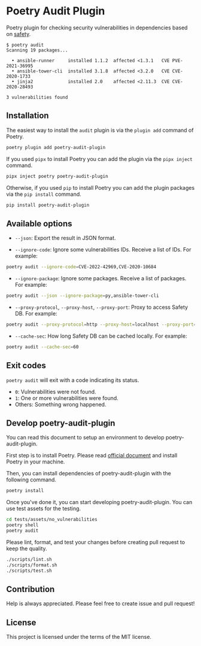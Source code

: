 # Poetry Audit Plugin

Poetry plugin for checking security vulnerabilities in dependencies based on [safety](https://github.com/pyupio/safety).

```
$ poetry audit
Scanning 19 packages...

  • ansible-runner     installed 1.1.2  affected <1.3.1   CVE PVE-2021-36995
  • ansible-tower-cli  installed 3.1.8  affected <3.2.0   CVE CVE-2020-1733 
  • jinja2             installed 2.0    affected <2.11.3  CVE CVE-2020-28493

3 vulnerabilities found
```

## Installation

The easiest way to install the `audit` plugin is via the `plugin add` command of Poetry.

```bash
poetry plugin add poetry-audit-plugin
```

If you used `pipx` to install Poetry you can add the plugin via the `pipx inject` command.

```bash
pipx inject poetry poetry-audit-plugin
```

Otherwise, if you used `pip` to install Poetry you can add the plugin packages via the `pip install` command.

```bash
pip install poetry-audit-plugin
```

## Available options

* `--json`: Export the result in JSON format.

* `--ignore-code`: Ignore some vulnerabilities IDs. Receive a list of IDs. For example:

```bash
poetry audit --ignore-code=CVE-2022-42969,CVE-2020-10684
```

* `--ignore-package`: Ignore some packages. Receive a list of packages. For example:

```bash
poetry audit --json --ignore-package=py,ansible-tower-cli
```

* `--proxy-protocol`, `--proxy-host`, `--proxy-port`: Proxy to access Safety DB. For example:

```bash
poetry audit --proxy-protocol=http --proxy-host=localhost --proxy-port=3128
```

* `--cache-sec`: How long Safety DB can be cached locally. For example:

```bash
poetry audit --cache-sec=60
```

## Exit codes

`poetry audit` will exit with a code indicating its status.

* `0`: Vulnerabilities were not found.
* `1`: One or more vulnerabilities were found.
* Others: Something wrong happened.

## Develop poetry-audit-plugin

You can read this document to setup an environment to develop poetry-audit-plugin.

First step is to install Poetry. Please read [official document](https://python-poetry.org/docs/) and install Poetry in your machine.

Then, you can install dependencies of poetry-audit-plugin with the following command.

```sh
poetry install
```

Once you've done it, you can start developing poetry-audit-plugin. You can use test assets for the testing.

```sh
cd tests/assets/no_vulnerabilities
poetry shell
poetry audit
```

Please lint, format, and test your changes before creating pull request to keep the quality.

```sh
./scripts/lint.sh
./scripts/format.sh
./scripts/test.sh
```

## Contribution

Help is always appreciated. Please feel free to create issue and pull request!

## License

This project is licensed under the terms of the MIT license.
